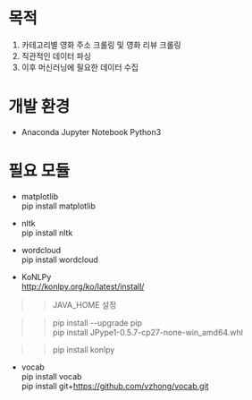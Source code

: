 # 목적  

1. 카테고리별 영화 주소 크롤링 및 영화 리뷰 크롤링 
2. 직관적인 데이터 파싱
3. 이후 머신러닝에 필요한 데이터 수집  

# 개발 환경
- Anaconda Jupyter Notebook Python3

# 필요 모듈
- matplotlib  
pip install matplotlib  

- nltk  
pip install nltk  

- wordcloud  
pip install wordcloud

- KoNLPy  
http://konlpy.org/ko/latest/install/  

>>JAVA_HOME 설정  

>>pip install --upgrade pip  
pip install JPype1-0.5.7-cp27-none-win_amd64.whl  

>>pip install konlpy

- vocab  
pip install vocab  
pip install git+https://github.com/vzhong/vocab.git  
